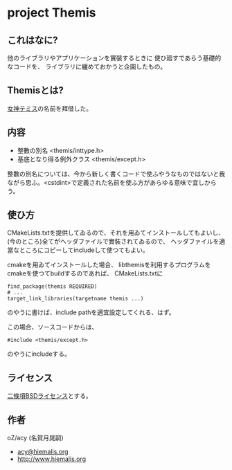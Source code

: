 # project Themis

## これはなに?
他のライブラリやアプリケーションを實裝するときに
使ひ廻すであらう基礎的なコードを、
ライブラリに纏めておかうと企圖したもの。

## Themisとは?
[女神テミス](https://ja.wikipedia.org/wiki/%E3%83%86%E3%83%9F%E3%82%B9)の名前を拜借した。

## 内容
* 整數の別名 <themis/inttype.h>
* 基底となり得る例外クラス <themis/except.h>

整數の別名については、今から新しく書くコードで使ふやうなものではないと我ながら思ふ。&lt;cstdint&gt;で定義された名前を使ふ方があらゆる意味で宜しからう。

## 使ひ方
CMakeLists.txtを提供してゐるので、それを用ゐてインストールしてもよいし、
(今のところ)全てがヘッダファイルで實裝されてゐるので、
ヘッダファイルを適當なところにコピーしてincludeして使つてもよい。

cmakeを用ゐてインストールした場合、
libthemisを利用するプログラムをcmakeを使つてbuildするのであれば、
CMakeLists.txtに

    find_package(themis REQUIRED)
    # ...
    target_link_libraries(targetname themis ...)

のやうに書けば、include pathを適宜設定してくれる、はず。

この場合、ソースコードからは、

    #include <themis/except.h>

のやうにincludeする。

## ライセンス
[二條項BSDライセンス](https://opensource.org/licenses/BSD-2-Clause)とする。

## 作者
oZ/acy (名賀月晃嗣)
* <acy@hiemalis.org>
* <http://www.hiemalis.org>

